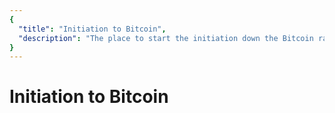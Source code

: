 ```yaml
---
{
  "title": "Initiation to Bitcoin",
  "description": "The place to start the initiation down the Bitcoin rabbit hole. Towards Liberty is an archive of knowledge about Bitcoin, Economics and Natural Law."
}
---
```


# Initiation to Bitcoin

